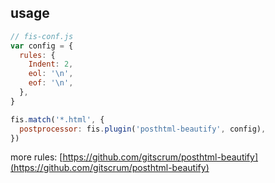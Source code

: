 <!-- markdownlint-disable MD002 MD041 -->

## usage

```js
// fis-conf.js
var config = {
  rules: {
    Indent: 2,
    eol: '\n',
    eof: '\n',
  },
}

fis.match('*.html', {
  postprocessor: fis.plugin('posthtml-beautify', config),
})
```

more rules: [https://github.com/gitscrum/posthtml-beautify](https://github.com/gitscrum/posthtml-beautify)
